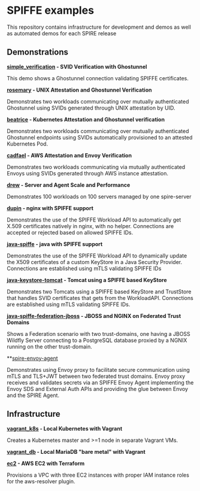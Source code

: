 # SPIFFE examples 

This repository contains infrastructure for development and demos as well as automated demos for each SPIRE release
 
## Demonstrations

**[simple_verification](simple_verification) - SVID Verification with Ghostunnel**

This demo shows a Ghostunnel connection validating SPIFFE certificates.

**[rosemary](rosemary) - UNIX Attestation and Ghostunnel Verification**

Demonstrates two workloads communicating over mutually authenticated Ghostunnel using SVIDs generated through UNIX attestation by UID. 

**[beatrice](beatrice) - Kubernetes Attestation and Ghostunnel verification**

Demonstrates two workloads communicating over mutually authenticated Ghostunnel endpoints using SVIDs automatically provisioned to an attested Kubernetes Pod. 

**[cadfael](cadfael) - AWS Attestation and Envoy Verification**

Demonstrates two workloads communicating via mutually authenticated Envoys using SVIDs generated through AWS instance attestation. 

**[drew](drew) - Server and Agent Scale and Performance**

Demonstrates 100 workloads on 100 servers managed by one spire-server

**[dupin](dupin) - nginx with SPIFFE support**

Demonstrates the use of the SPIFFE Workload API to automatically get X.509 certificates natively in nginx, with no helper. Connections are accepted or rejected based on allowed SPIFFE IDs.

**[java-spiffe](java-spiffe) - java with SPIFFE support**

Demonstrates the use of the SPIFFE Workload API to dynamically update the X509 certificates of a custom KeyStore in a Java Security Provider. Connections are established using mTLS validating SPIFFE IDs

**[java-keystore-tomcat](java-keystore-tomcat-demo) - Tomcat using a SPIFFE based KeyStore**

Demonstrates two Tomcats using a SPIFFE based KeyStore and TrustStore that handles SVID certificates that gets from the WorkloadAPI. Connections are established using mTLS validating SPIFFE IDs.


**[java-spiffe-federation-jboss](java-spiffe-federation-jboss) - JBOSS and NGINX on Federated Trust Domains**

Shows a Federation scenario with two trust-domains, one having a JBOSS Wildfly Server connecting to a PostgreSQL database proxied by a NGNIX running on the other trust-domain. 

**[spire-envoy-agent](spire-envoy-agent)

Demonstrates using Envoy proxy to facilitate secure communication using mTLS and TLS+JWT between two federated trust domains. Envoy proxy receives and validates secrets via an SPIFFE Envoy Agent implementing the Envoy SDS and External Auth APIs and providing the glue between Envoy and the SPIRE Agent.

## Infrastructure

**[vagrant_k8s](vagrant_k8s) - Local Kubernetes with Vagrant**

Creates a Kubernetes master and >=1 node in separate Vagrant VMs.

**[vagrant_db](vagrant_db) - Local MariaDB "bare metal" with Vagrant**

**[ec2](ec2) - AWS EC2 with Terraform**

Provisions a VPC with three EC2 instances with proper IAM instance roles for the aws-resolver plugin.
